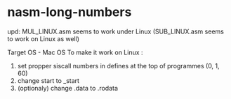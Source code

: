 # nasm-long-numbers

upd: MUL_LINUX.asm seems to work under Linux
     (SUB_LINUX.asm seems to work on Linux as well)

Target OS - Mac OS
To make it work on Linux : 
1) set propper siscall numbers in defines at the top of programmes (0, 1, 60)
2) change start to _start
3) (optionaly) change .data to .rodata
